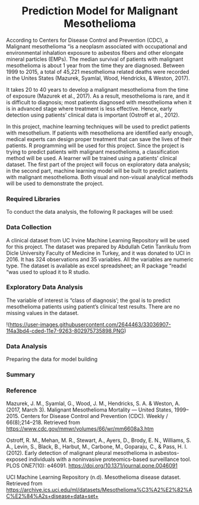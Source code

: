  <h1 align = 'Center'>Prediction Model for Malignant Mesothelioma </h1>
 
According to Centers for Disease Control and Prevention (CDC), a Malignant mesothelioma “is a neoplasm associated with occupational and environmental inhalation exposure to asbestos fibers and other elongate mineral particles (EMPs). The median survival of patients with malignant mesothelioma is about 1 year from the time they are diagnosed. Between 1999 to 2015, a total of 45,221 mesothelioma related deaths were recorded in the Unites States (Mazurek, Syamlal, Wood, Hendricks, & Weston, 2017).

It takes 20 to 40 years to develop a malignant mesothelioma from the time of exposure (Mazurek et al., 2017). As a result, mesothelioma is rare, and it is difficult to diagnosis; most patients diagnosed with mesothelioma when it is in advanced stage where treatment is less effective. Hence, early detection using patients’ clinical data is important (Ostroff et al., 2012). 

In this project, machine learning techniques will be used to predict patients with mesothelium. If patients with mesothelioma are identified early enough, medical experts can design proper treatment that can save the lives of their patients. 
R programming will be used for this project. Since the project is trying to predict patients with malignant mesothelioma, a classification method will be used. A learner will be trained using a patients’ clinical dataset. The first part of the project will focus on exploratory data analysis; in the second part, machine learning model will be built to predict patients with malignant mesothelioma. Both visual and non-visual analytical methods will be used to demonstrate the project. 

<h3> Required Libraries </h3>
To conduct the data analysis, the following R packages will be used:

<h3> Data Collection </h3>

A clinical dataset from UC Irvine Machine Learning Repository will be used for this project. The dataset was prepared by Abdullah Cetin Tanrikulu from Dicle University Faculty of Medicine in Turkey, and it was donated to UCI in 2016. It has 324 observations and 35 variables. All the variables are numeric type. The dataset is available as excel spreadsheet; an R package “readxl “was used to upload it to R studio. 

<h3> Exploratory Data Analysis </h3>

The variable of interest is “class of diagnosis’; the goal is to predict mesothelioma patients using patient’s clinical test results. There are no missing values in the dataset. 

!(https://user-images.githubusercontent.com/2644463/33036907-1f4a3bd4-cded-11e7-9263-802975735898.PNG)

<h3> Data Analysis </h3>

Preparing the data for model building

<h3> Summary </h3>

<h3> Reference </h3>

Mazurek, J. M., Syamlal, G., Wood, J. M., Hendricks, S. A. & Weston, A. (2017, March 3). Malignant Mesothelioma Mortality — United States, 1999–2015. Centers for Disease Control and Prevention (CDC). Weekly / 66(8);214–218. Retrieved from https://www.cdc.gov/mmwr/volumes/66/wr/mm6608a3.htm

Ostroff, R. M., Mehan, M. R., Stewart, A., Ayers, D., Brody, E. N., Williams, S. A., Levin, S., Black, B., Harbut, M., Carbone, M., Goparaju, C., & Pass, H. I. (2012). Early detection of malignant pleural mesothelioma in asbestos-exposed individuals with a noninvasive proteomics-based surveillance tool. PLOS ONE7(10): e46091. https://doi.org/10.1371/journal.pone.0046091

UCI Machine Learning Repository (n.d). Mesothelioma disease dataset. Retrieved from https://archive.ics.uci.edu/ml/datasets/Mesothelioma%C3%A2%E2%82%AC%E2%84%A2s+disease+data+set+


